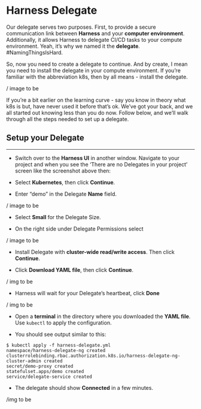 # Harness Delegate

Our delegate serves two purposes. First, to provide a secure communication link between **Harness** and your **computer environment**. Additionally, it allows Harness to delegate CI/CD tasks to your compute environment. Yeah, it’s why we named it the **delegate**. #NamingThingsIsHard. 

So, now you need to create a delegate to continue. And by create, I mean you need to install the delegate in your compute environment. If you’re familiar with the abbreviation k8s, then by all means - install the delegate. 

/ image to be

If you’re a bit earlier on the learning curve - say you know in theory what k8s is but, have never used it before that’s ok. We’ve got your back, and we all started out knowing less than you do now. Follow below, and we’ll walk through all the steps needed to set up a delegate.   



## Setup your Delegate 
***

- Switch over to the **Harness UI** in another window. Navigate to your project and when you see the ‘There are no Delegates in your project’ screen like the screenshot above then:

- Select **Kubernetes**, then click **Continue**.

- Enter “demo” in the Delegate **Name** field.

/ image to be

- Select **Small** for the Delegate Size.

- On the right side under Delegate Permissions select

/ image to be

- Install Delegate with **cluster-wide read/write access**. Then click **Continue**.

- Click **Download YAML file**, then click **Continue**.

/ img to be

- Harness will wait for your Delegate’s heartbeat, click **Done**

/ img to be

- Open a **terminal** in the directory where you downloaded the **YAML file**. Use `kubectl` to apply the configuration.

- You should see output similar to this:   
```console
$ kubectl apply -f harness-delegate.yml
namespace/harness-delegate-ng created
clusterrolebinding.rbac.authorization.k8s.io/harness-delegate-ng-cluster-admin created
secret/demo-proxy created
statefulset.apps/demo created
service/delegate-service created
```

- The delegate should show **Connected** in a few minutes.

/img to be









